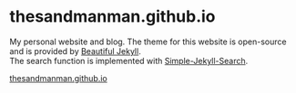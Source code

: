 # thesandmanman.github.io

My personal website and blog.
The theme for this website is open-source and is provided by [Beautiful Jekyll](https://deanattali.com/beautiful-jekyll/).  
The search function is implemented with [Simple-Jekyll-Search](https://github.com/christian-fei/Simple-Jekyll-Search). 

[thesandmanman.github.io](https://thesandmanman.github.io)
